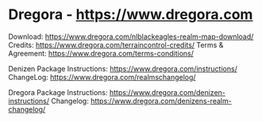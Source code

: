 # Dregora - https://www.dregora.com

Download: https://www.dregora.com/nlblackeagles-realm-map-download/
Credits: https://www.dregora.com/terraincontrol-credits/
Terms & Agreement: https://www.dregora.com/terms-conditions/

Denizen Package
Instructions: https://www.dregora.com/instructions/
ChangeLog: https://www.dregora.com/realmschangelog/

Dregora Package
Instructions: https://www.dregora.com/denizen-instructions/
Changelog: https://www.dregora.com/denizens-realm-changelog/
